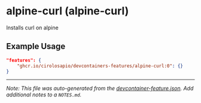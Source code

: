 
# alpine-curl (alpine-curl)

Installs curl on alpine

## Example Usage

```json
"features": {
    "ghcr.io/cirolosapio/devcontainers-features/alpine-curl:0": {}
}
```

---

_Note: This file was auto-generated from the [devcontainer-feature.json](https://github.com/cirolosapio/devcontainers-features/blob/main/src/alpine-curl/devcontainer-feature.json).  Add additional notes to a `NOTES.md`._
